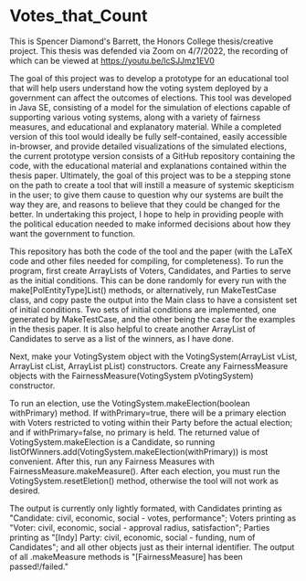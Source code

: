 # Votes_that_Count

  This is Spencer Diamond's Barrett, the Honors College thesis/creative project.
  This thesis was defended via Zoom on 4/7/2022, the recording of which can be viewed at https://youtu.be/lcSJJmz1EV0

   The goal of this project was to develop a prototype for an educational tool that will help users understand how the voting system deployed by a government can affect the outcomes of elections. This tool was developed in Java SE, consisting of a model for the simulation of elections capable of supporting various voting systems, along with a variety of fairness measures, and educational and explanatory material. While a completed version of this tool would ideally be fully self-contained, easily accessible in-browser, and provide detailed visualizations of the simulated elections, the current prototype version consists of a GitHub repository containing the code, with the educational material and explanations contained within the thesis paper. Ultimately, the goal of this project was to be a stepping stone on the path to create a tool that will instill a measure of systemic skepticism in the user; to give them cause to question why our systems are built the way they are, and reasons to believe that they could be changed for the better. In undertaking this project, I hope to help in providing people with the political education needed to make informed decisions about how they want the government to function.
   
   This repository has both the code of the tool and the paper (with the LaTeX code and other files needed for compiling, for completeness). To run the program, first create ArrayLists of Voters, Candidates, and Parties to serve as the initial conditions. This can be done randomly for every run with the make[PolEntityType]List() methods, or alternatively, run MakeTestCase class, and copy paste the output into the Main class to have a consistent set of initial conditions. Two sets of initial conditions are implemented, one generated by MakeTestCase, and the other being the case for the examples in the thesis paper. It is also helpful to create another ArrayList of Candidates to serve as a list of the winners, as I have done. 
   
   Next, make your VotingSystem object with the VotingSystem(ArrayList<Voter> vList, ArrayList<Candidate> cList, ArrayList<Party> pList) constructors. Create any FairnessMeasure objects with the FairnessMeasure(VotingSystem pVotingSystem) constructor. 
   
   To run an election, use the VotingSystem.makeElection(boolean withPrimary) method. If withPrimary=true, there will be a primary election with Voters restricted to voting within their Party before the actual election; and if withPrimary=false, no primary is held. The returned value of VotingSystem.makeElection is a Candidate, so running listOfWinners.add(VotingSystem.makeElection(withPrimary)) is most convenient. After this, run any Fairness Measures with FairnessMeasure.makeMeasure(). After each election, you must run the VotingSystem.resetEletion() method, otherwise the tool will not work as desired. 
  
  The output is currently only lightly formated, with Candidates printing as "Candidate: civil, economic, social - votes, performance"; Voters printing as "Voter: civil, economic, social - approval radius, satisfaction"; Parties printing as "[Indy] Party: civil, economic, social - funding, num of Candidates"; and all other objects just as their internal identifier. The output of all .makeMeasure methods is "[FairnessMeasure] has been passed!/failed." 
